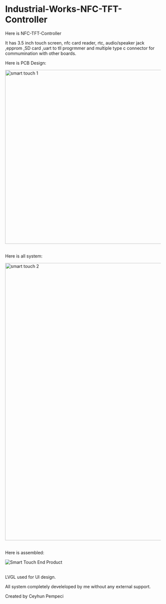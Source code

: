 # Industrial-Works-NFC-TFT-Controller

Here is NFC-TFT-Controller

It has 3.5 inch touch screen, nfc card reader, rtc, audio/speaker jack ,epprom ,SD card ,uart to tll progrmmer 
and multiple type c connector for commumination with other boards.

Here is PCB Design:

<img width="563" alt="smart touch 1" src="https://github.com/user-attachments/assets/109951ff-3106-4cfa-9c3f-0382ba1cc620">

<br>
<br>

Here is all system:

<img width="898" alt="smart touch 2" src="https://github.com/user-attachments/assets/517c51a2-9497-41c3-8758-612b9748be2b">
<br>
<br>

Here is assembled:

![Smart Touch End Product](https://github.com/user-attachments/assets/fe38c427-f913-4019-977b-5423612ea61a)
<br>
<br>

LVGL used for UI design.

All system completely develeloped by me without any external support.

Created by Ceyhun Pempeci
